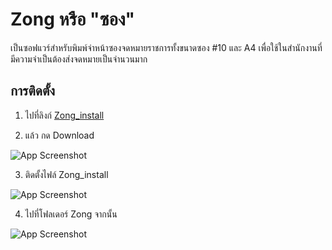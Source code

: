 # Zong หรือ "ซอง"

เป็นซอฟแวร์สำหรับพิมพ์จ่าหน้าซองจดหมายราชการทั้งขนาดซอง #10 และ A4 เพื่อใช้ในสำนักงานที่มีความจำเป็นต้องส่งจดหมายเป็นจำนวนมาก


## การติดตั้ง

1. ไปที่ลิงก์ [Zong_install](https://github.com/RomRakharb/Zong/blob/5eb0012c3d3f41899c9e104b905ec674cda86607/dist/zong.exe)

2. แล้ว กด Download

![App Screenshot](https://bl6pap003files.storage.live.com/y4mnwLlBX7ROe25iCUYtv-pgNyrRLOUExDDuXmUjyjYLtLleJX4Z-uis2aTuLCZfZEKUulV-pNBrd5ZLxVwOnBjf9kC6h3DRfsQObtM1Zn8HwSxnSqJ1iotpayqRbjCnGvuS-q3t6zbBXvGpFC8kocoA-YxPEYYzsRbabpmpQq1fWeKPz8a-OTIc1uwSGMKXnRJ?width=660&height=263&cropmode=none)

3. ติดตั้งไฟล์ Zong_install

![App Screenshot](https://bl6pap003files.storage.live.com/y4mVwjlZVQ4fOJjHyBlsNh9XgP4fB8N6rTW6gT6OGwpw9GkWz86HySfYv2DZ94MR58ZHxnnC-IonTIG0EjXkxHVtAMVccFOrYwxE5MHtYUmdEMObSFTVm0eRORh67c56TmUodV4SZK05apu4KYbM4iy6ASoZsPK74ghyGFSeXxiyB__YKKek102kgL-SfPXcceI?width=660&height=515&cropmode=none)

4. ไปที่โฟลเดอร์ Zong จากนั้น

![App Screenshot](https://bl6pap003files.storage.live.com/y4mGXZSXaG-5MSFhGjLEVgADDI_G9VRw0-xuCDdGuN-6XfS8QwSDRlFPeFF1pOuWkBFpriqomFM2ityCQFhVaZC_nOK4otGDfHJkMyqlNIYoHaHdcfFoT-tIsZN-DLgMaQipRiZ9we0JHDC7unZqBW29ONq7koFUOavZcdQVd0mypcZEsBW6knbFK19EkoT6AYz?width=660&height=494&cropmode=none)
